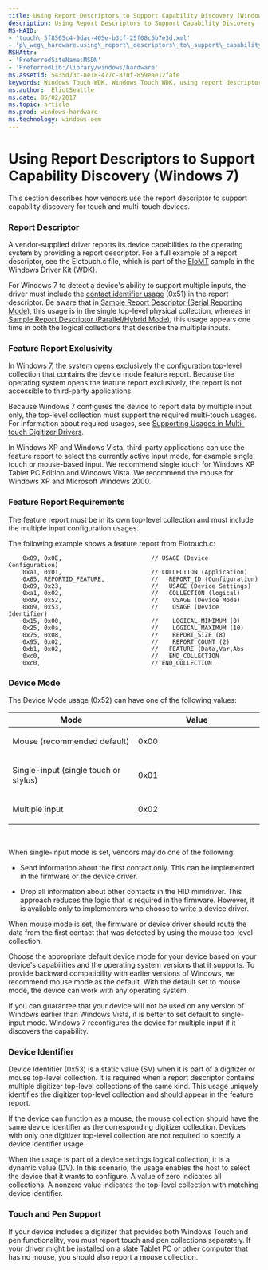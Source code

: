 ```yaml
---
title: Using Report Descriptors to Support Capability Discovery (Windows 7)
description: Using Report Descriptors to Support Capability Discovery (Windows 7)
MS-HAID:
- 'touch\_5f8565c4-9dac-405e-b3cf-25f08c5b7e3d.xml'
- 'p\_weg\_hardware.using\_report\_descriptors\_to\_support\_capability\_discovery'
MSHAttr:
- 'PreferredSiteName:MSDN'
- 'PreferredLib:/library/windows/hardware'
ms.assetid: 5435d73c-8e18-477c-870f-859eae12fafe
keywords: Windows Touch WDK, Windows Touch WDK, using report descriptors for capability discovery, capability discovery WDK Touch, using report descriptors, report descriptors WDK Touch, capability discovery
ms.author:  EliotSeattle
ms.date: 05/02/2017
ms.topic: article
ms.prod: windows-hardware
ms.technology: windows-oem
---
```


# Using Report Descriptors to Support Capability Discovery (Windows 7)


This section describes how vendors use the report descriptor to support capability discovery for touch and multi-touch devices.

### Report Descriptor

A vendor-supplied driver reports its device capabilities to the operating system by providing a report descriptor. For a full example of a report descriptor, see the Elotouch.c file, which is part of the [EloMT](elotouch-driver.md) sample in the Windows Driver Kit (WDK).

For Windows 7 to detect a device's ability to support multiple inputs, the driver must include the [contact identifier usage](selecting-packet-reporting-modes-in-multitouch-drivers.md) (0x51) in the report descriptor. Be aware that in [Sample Report Descriptor (Serial Reporting Mode)](sample-report-descriptor--serial-reporting-mode-.md), this usage is in the single top-level physical collection, whereas in [Sample Report Descriptor (Parallel/Hybrid Mode)](sample-report-descriptor--parallel-hybrid-mode-.md), this usage appears one time in both the logical collections that describe the multiple inputs.

### Feature Report Exclusivity

In Windows 7, the system opens exclusively the configuration top-level collection that contains the device mode feature report. Because the operating system opens the feature report exclusively, the report is not accessible to third-party applications.

Because Windows 7 configures the device to report data by multiple input only, the top-level collection must support the required multi-touch usages. For information about required usages, see [Supporting Usages in Multi-touch Digitizer Drivers](supporting-usages-in-multitouch-digitizer-drivers.md).

In Windows XP and Windows Vista, third-party applications can use the feature report to select the currently active input mode, for example single touch or mouse-based input. We recommend single touch for Windows XP Tablet PC Edition and Windows Vista. We recommend the mouse for Windows XP and Microsoft Windows 2000.

### Feature Report Requirements

The feature report must be in its own top-level collection and must include the multiple input configuration usages.

The following example shows a feature report from Elotouch.c:

```
    0x09, 0x0E,                         // USAGE (Device Configuration)
    0xa1, 0x01,                         // COLLECTION (Application)
    0x85, REPORTID_FEATURE,             //   REPORT_ID (Configuration)
    0x09, 0x23,                         //   USAGE (Device Settings)
    0xa1, 0x02,                         //   COLLECTION (logical)    
    0x09, 0x52,                         //    USAGE (Device Mode)         
    0x09, 0x53,                         //    USAGE (Device Identifier)
    0x15, 0x00,                         //    LOGICAL_MINIMUM (0)      
    0x25, 0x0a,                         //    LOGICAL_MAXIMUM (10)
    0x75, 0x08,                         //    REPORT_SIZE (8)         
    0x95, 0x02,                         //    REPORT_COUNT (2)         
    0xb1, 0x02,                         //   FEATURE (Data,Var,Abs    
    0xc0,                               //   END_COLLECTION
    0xc0,                               // END_COLLECTION
```

### Device Mode

The Device Mode usage (0x52) can have one of the following values:

<table>
<colgroup>
<col width="50%" />
<col width="50%" />
</colgroup>
<thead>
<tr class="header">
<th>Mode</th>
<th>Value</th>
</tr>
</thead>
<tbody>
<tr class="odd">
<td><p>Mouse (recommended default)</p></td>
<td><p>0x00</p></td>
</tr>
<tr class="even">
<td><p>Single-input (single touch or stylus)</p></td>
<td><p>0x01</p></td>
</tr>
<tr class="odd">
<td><p>Multiple input</p></td>
<td><p>0x02</p></td>
</tr>
</tbody>
</table>

 

When single-input mode is set, vendors may do one of the following:

-   Send information about the first contact only. This can be implemented in the firmware or the device driver.

-   Drop all information about other contacts in the HID minidriver. This approach reduces the logic that is required in the firmware. However, it is available only to implementers who choose to write a device driver.

When mouse mode is set, the firmware or device driver should route the data from the first contact that was detected by using the mouse top-level collection.

Choose the appropriate default device mode for your device based on your device's capabilities and the operating system versions that it supports. To provide backward compatibility with earlier versions of Windows, we recommend mouse mode as the default. With the default set to mouse mode, the device can work with any operating system.

If you can guarantee that your device will not be used on any version of Windows earlier than Windows Vista, it is better to set default to single-input mode. Windows 7 reconfigures the device for multiple input if it discovers the capability.

### Device Identifier

Device Identifier (0x53) is a static value (SV) when it is part of a digitizer or mouse top-level collection. It is required when a report descriptor contains multiple digitizer top-level collections of the same kind. This usage uniquely identifies the digitizer top-level collection and should appear in the feature report.

If the device can function as a mouse, the mouse collection should have the same device identifier as the corresponding digitizer collection. Devices with only one digitizer top-level collection are not required to specify a device identifier usage.

When the usage is part of a device settings logical collection, it is a dynamic value (DV). In this scenario, the usage enables the host to select the device that it wants to configure. A value of zero indicates all collections. A nonzero value indicates the top-level collection with matching device identifier.

### Touch and Pen Support

If your device includes a digitizer that provides both Windows Touch and pen functionality, you must report touch and pen collections separately. If your driver might be installed on a slate Tablet PC or other computer that has no mouse, you should also report a mouse collection.

 

 






